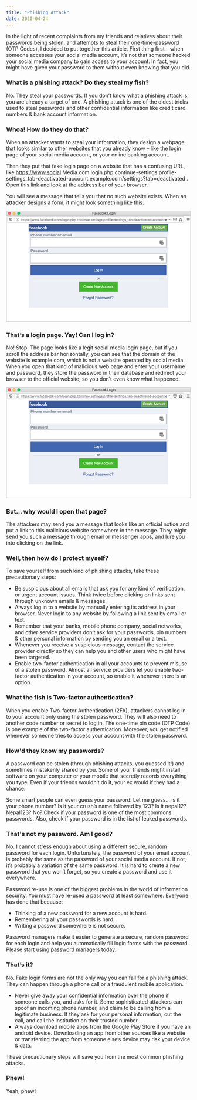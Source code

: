 ```yaml
---
title: "Phishing Attack"
date: 2020-04-24
---
```


In the light of recent complaints from my friends and relatives about their passwords being stolen, and attempts to
steal their one-time-password (OTP Codes), I decided to put together this article. First thing first – when someone
accesses your social media account, it’s not that someone hacked your social media company to gain access to your
account. In fact, you might have given your password to them without even knowing that you did.

### What is a phishing attack? Do they steal my fish?

No. They steal your passwords. If you don’t know what a phishing attack is, you are already a target of one. A phishing
attack is one of the oldest tricks used to steal passwords and other confidential information like credit card numbers &
bank account information.

### Whoa! How do they do that?

When an attacker wants to steal your information, they design a webpage that looks similar to other websites that you
already know – like the login page of your social media account, or your online banking account.

Then they put that fake login page on a website that has a confusing URL,
like https://www.social
Media.com.login.php.continue-settings.profile-settings_tab-deactivated-account.example.com/settings?tab=deactivated
. Open this link and look at the address bar of your browser.

You will see a message that tells you that no such website exists. When an attacker designs a form, it might look
something like this:

![Example of a Phising Page](/assets/images/phishing-1.png)

### That’s a login page. Yay! Can I log in?

No! Stop. The page looks like a legit social media login page, but if you scroll the address bar horizontally, you can
see that the domain of the website is example.com, which is not a website operated by social media. When you open that
kind of malicious web page and enter your username and password, they store the password in their database and redirect
your browser to the official website, so you don’t even know what happened.

![Example of a Phishing Page URL](/assets/images/phishing-1.png)

### But… why would I open that page?

The attackers may send you a message that looks like an official notice and put a link to this malicious website
somewhere in the message. They might send you such a message through email or messenger apps, and lure you into clicking
on the link.

### Well, then how do I protect myself?

To save yourself from such kind of phishing attacks, take these precautionary steps:

* Be suspicious about all emails that ask you for any kind of verification, or urgent account issues. Think twice before
  clicking on links sent through unknown emails & messages.
* Always log in to a website by manually entering its address in your browser. Never login to any website by following a
  link sent by email or text.
* Remember that your banks, mobile phone company, social networks, and other service providers don’t ask for your
  passwords, pin numbers & other personal information by sending you an email or a text.
* Whenever you receive a suspicious message, contact the service provider directly so they can help you and other users
  who might have been targeted.
* Enable two-factor authentication in all your accounts to prevent misuse of a stolen password. Almost all service
  providers let you enable two-factor authentication in your account, so enable it whenever there is an option.

### What the fish is Two-factor authentication?

When you enable Two-factor Authentication (2FA), attackers cannot log in to your account only using the stolen password.
They will also need to another code number or secret to log in. The one-time pin code (OTP Code) is one example of the
two-factor authentication. Moreover, you get notified whenever someone tries to access your account with the stolen
password.

### How'd they know my passwords?

A password can be stolen (through phishing attacks, you guessed it!) and sometimes mistakenly shared by you. Some of
your friends might install software on your computer or your mobile that secretly records everything you type. Even if
your friends wouldn’t do it, your ex would if they had a chance.

Some smart people can even guess your password. Let me guess… is it your phone number? Is it your crush’s name followed
by 123? Is it nepal12? Nepal123? No? Check if your password is one of the most commons passwords. Also, check if your
password is in the list of leaked passwords.

### That's not my password. Am I good?

No. I cannot stress enough about using a different secure, random password for each login. Unfortunately, the password
of your email account is probably the same as the password of your social media account. If not, it’s probably a
variation of the same password. It is hard to create a new password that you won’t forget, so you create a password and
use it everywhere.

Password re-use is one of the biggest problems in the world of information security. You must have re-used a password at
least somewhere. Everyone has done that because:

* Thinking of a new password for a new account is hard.
* Remembering all your passwords is hard.
* Writing a password somewhere is not secure.

Password managers make it easier to generate a secure, random password for each login and help you automatically fill
login forms with the password. Please start [using password managers](2020-04-24-use-password-managers) today.

### That’s it?

No. Fake login forms are not the only way you can fall for a phishing attack. They can happen through a phone call or a
fraudulent mobile application.

* Never give away your confidential information over the phone if someone calls you, and asks for it. Some sophisticated
  attackers can spoof an incoming phone number, and claim to be calling from a legitimate business. If they ask for your
  personal information, cut the call, and call the institution on their trusted number.
* Always download mobile apps from the Google Play Store if you have an android device. Downloading an app from other
  sources like a website or transferring the app from someone else’s device may risk your device & data.

These precautionary steps will save you from the most common phishing attacks.

### Phew!

Yeah, phew!


